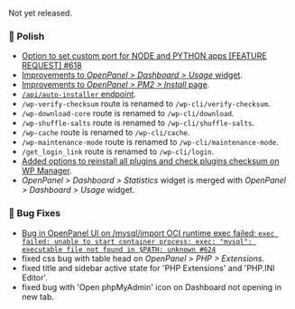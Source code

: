 Not yet released.

### 💅 Polish
- [Option to set custom port for NODE and PYTHON apps [FEATURE REQUEST] #618](https://github.com/stefanpejcic/OpenPanel/issues/618)
- [Improvements to *OpenPanel > Dashboard > Usage* widget](https://i.postimg.cc/PhmYgBBf/2025-08-08-12-23.png).
- [Improvements to *OpenPanel > PM2 > Install* page](https://i.postimg.cc/44WNtCkb/2025-08-07-15-47.png).
- [`/api/auto-installer` endpoint](https://dev.openpanel.com/openpanel-api/#AutoInstaller).
- `/wp-verify-checksum` route is renamed to `/wp-cli/verify-checksum`.
- `/wp-download-core` route is renamed to `/wp-cli/download`.
- `/wp-shuffle-salts` route is renamed to `/wp-cli/shuffle-salts`.
- `/wp-cache` route is renamed to `/wp-cli/cache`.
- `/wp-maintenance-mode` route is renamed to `/wp-cli/maintenance-mode`.
- `/get_login_link` route is renamed to `/wp-cli/login`.
- [Added options to reinstall all plugins and check plugins checksum on WP Manager](https://i.postimg.cc/mrq5V6Km/2025-08-07-19-16.png).
- *OpenPanel > Dashboard > Statistics* widget is merged with *OpenPanel > Dashboard > Usage* widget.

### 🐛 Bug Fixes
- [Bug in OpenPanel UI on /mysql/import OCI runtime exec failed: `exec failed: unable to start container process: exec: "mysql": executable file not found in $PATH: unknown #624`](https://github.com/stefanpejcic/OpenPanel/issues/624)
- fixed css bug with table head on *OpenPanel > PHP > Extensions*.
- fixed title and sidebar active state for 'PHP Extensions' and 'PHP.INI Editor'.
- fixed bug with 'Open phpMyAdmin' icon on Dashboard not opening in new tab.
